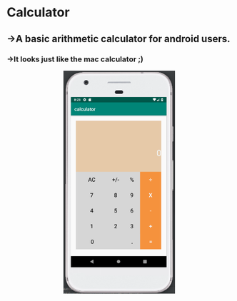 # Calculator

## ->A basic arithmetic calculator for android users.

### ->It looks just like the mac calculator ;)

<p align="center">
<img src="calculator.png" height="500"/>
  </p>

